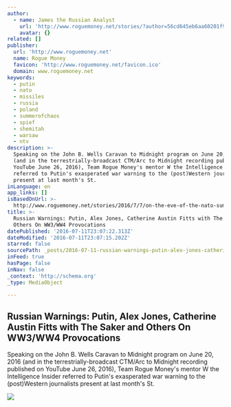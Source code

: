 ```yaml
---
author:
  - name: James the Russian Analyst
    url: 'http://www.roguemoney.net/stories/?author=56cd645eb6aa60201f93f90b'
    avatar: {}
related: []
publisher:
  url: 'http://www.roguemoney.net'
  name: Rogue Money
  favicon: 'http://www.roguemoney.net/favicon.ico'
  domain: www.roguemoney.net
keywords:
  - putin
  - nato
  - missiles
  - russia
  - poland
  - summerofchaos
  - spief
  - shemitah
  - warsaw
  - ntv
description: >-
  Speaking on the John B. Wells Caravan to Midnight program on June 20, 2016
  (and in the terrestrially-broadcast CTM/Arc to Midnight recording published on
  YouTube June 26, 2016), Team Rogue Money's mentor W the Intelligence Insider
  referred to Putin's exasperated war warning to the (post)Western journalists
  present at last month's St.
inLanguage: en
app_links: []
isBasedOnUrl: >-
  http://www.roguemoney.net/stories/2016/7/7/on-the-eve-of-the-nato-summit-in-warsaw-putin-video-on-how-the-us-lied-about-the-iranian-threat-and-the-offensive-potential-of-its-missile-defense-system
title: >-
  Russian Warnings: Putin, Alex Jones, Catherine Austin Fitts with The Saker and
  Others On WW3/WW4 Provocations
datePublished: '2016-07-11T23:07:22.313Z'
dateModified: '2016-07-11T23:07:15.202Z'
starred: false
sourcePath: _posts/2016-07-11-russian-warnings-putin-alex-jones-catherine-austin-fitts.md
inFeed: true
hasPage: false
inNav: false
_context: 'http://schema.org'
_type: MediaObject

---
```

<article style=""><h1>Russian Warnings: Putin, Alex Jones, Catherine Austin Fitts with The Saker and Others On WW3/WW4 Provocations</h1><p>Speaking on the John B. Wells Caravan to Midnight program on June 20, 2016 (and in the terrestrially-broadcast CTM/Arc to Midnight recording published on YouTube June 26, 2016), Team Rogue Money's mentor W the Intelligence Insider referred to Putin's exasperated war warning to the (post)Western journalists present at last month's St.</p><img src="http://static1.squarespace.com/static/56af517876d99c5d80401959/t/5781d54d9de4bb11478093f9/1468126548442/RussiaChinaEncircled.jpg" /></article>